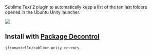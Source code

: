 Sublime Text 2 plugin to automatically keep a list of the ten last folders opened in the Ubuntu Unity launcher.

![](http://content.screencast.com/users/JoseFR/folders/Jing/media/7f16ed7a-867d-4daf-914e-6eca43fef31f/2012-12-21_1203.png)

## Install with [Package Decontrol](https://github.com/jfromaniello/Sublime-Package-Decontrol)

~~~
jfromaniello/sublime-unity-recents
~~~
